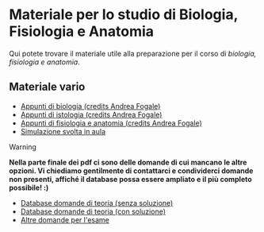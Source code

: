 # Materiale per lo studio di Biologia, Fisiologia e Anatomia

Qui potete trovare il materiale utile alla preparazione per il corso di _biologia, fisiologia e anatomia_.

## Materiale vario
- [Appunti di biologia (credits Andrea Fogale)](</Dati/Studio/I_Anno/BFA/Materiale_vario/appunti_biologia (credits Andrea Fogale).pdf>)
- [Appunti di istologia (credits Andrea Fogale)](</Dati/Studio/I_Anno/BFA/Materiale_vario/appunti_istologia (credits Andrea Fogale).pdf>)
- [Appunti di fisiologia e anatomia (credits Andrea Fogale)](</Dati/Studio/I_Anno/BFA/Materiale_vario/appunti_fisiologia (credits Andrea Fogale).pdf>)
- [Simulazione svolta in aula](/Dati/Studio/I_Anno/BFA/Materiale_vario/esempio_domande_GS.pdf)
> [!WARNING]
> **Nella parte finale dei pdf ci sono delle domande di cui mancano le altre opzioni. Vi chiediamo gentilmente di contattarci e condividerci domande non presenti, affiché il database possa essere ampliato e il più completo possibile! :)**

- [Database domande di teoria (senza soluzione)](/Dati/Studio/I_Anno/BFA/Materiale_vario/Database_BFA.pdf)
- [Database domande di teoria (con soluzione)](/Dati/Studio/I_Anno/BFA/Materiale_vario/Database_BFA-Soluzione.pdf)
- [Altre domande per l'esame](/Dati/Studio/I_Anno/BFA/Materiale_vario/Domande_esame_fisiologia.pdf)

